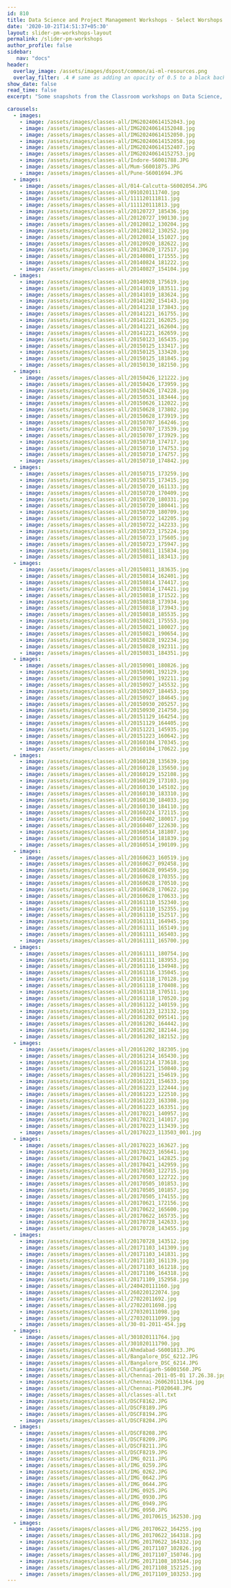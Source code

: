 ```yaml
---
id: 810    
title: Data Science and Project Management Workshops - Select Worshops
date: '2020-10-21T14:51:37+05:30'
layout: slider-pm-workshops-layout
permalink: /slider-pm-workshops
author_profile: false
sidebar:
   nav: "docs"
header:
  overlay_image: /assets/images/dspost/common/ai-ml-resources.png
  overlay_filter: .4 # same as adding an opacity of 0.5 to a black background
show_date: false
read_time: false
excerpt: "Some snapshots from the Classroom workshops on Data Science, GenAI, Project Management, PMP, Agile, PRINCE2, Project Risk Management, Customized Project Management, MSP 4000+ learners, 300+ sessions, 12000+ Hours. Learners across the Glove."

carousels:
  - images: 
    - image: /assets/images/classes-all/IMG20240614152043.jpg
    - image: /assets/images/classes-all/IMG20240614152048.jpg
    - image: /assets/images/classes-all/IMG20240614152050.jpg
    - image: /assets/images/classes-all/IMG20240614152058.jpg
    - image: /assets/images/classes-all/IMG20240614152407.jpg
    - image: /assets/images/classes-all/IMG20240614152753.jpg
    - image: /assets/images/classes-all/Indore-S6001788.JPG
    - image: /assets/images/classes-all/Mum-S6001875.JPG
    - image: /assets/images/classes-all/Pune-S6001694.JPG
  - images: 
    - image: /assets/images/classes-all/014-Calcutta-S6002054.JPG
    - image: /assets/images/classes-all/091020111740.jpg
    - image: /assets/images/classes-all/111120111811.jpg
    - image: /assets/images/classes-all/111120111813.jpg
    - image: /assets/images/classes-all/20120727_185436.jpg
    - image: /assets/images/classes-all/20120727_190130.jpg
    - image: /assets/images/classes-all/20120812_130204.jpg
    - image: /assets/images/classes-all/20120812_130252.jpg
    - image: /assets/images/classes-all/20120814_151027.jpg
    - image: /assets/images/classes-all/20120920_182622.jpg
    - image: /assets/images/classes-all/20130620_172517.jpg
    - image: /assets/images/classes-all/20140801_171555.jpg
    - image: /assets/images/classes-all/20140824_181222.jpg
    - image: /assets/images/classes-all/20140827_154104.jpg
  - images: 
    - image: /assets/images/classes-all/20140928_175619.jpg
    - image: /assets/images/classes-all/20141019_183511.jpg
    - image: /assets/images/classes-all/20141019_183624.jpg
    - image: /assets/images/classes-all/20141202_154143.jpg
    - image: /assets/images/classes-all/20141218_173843.jpg
    - image: /assets/images/classes-all/20141221_161755.jpg
    - image: /assets/images/classes-all/20141221_162025.jpg
    - image: /assets/images/classes-all/20141221_162604.jpg
    - image: /assets/images/classes-all/20141221_162659.jpg
    - image: /assets/images/classes-all/20150123_165435.jpg
    - image: /assets/images/classes-all/20150125_133417.jpg
    - image: /assets/images/classes-all/20150125_133420.jpg
    - image: /assets/images/classes-all/20150125_181845.jpg
    - image: /assets/images/classes-all/20150130_182150.jpg
  - images: 
    - image: /assets/images/classes-all/20150426_121222.jpg
    - image: /assets/images/classes-all/20150426_173959.jpg
    - image: /assets/images/classes-all/20150426_174228.jpg
    - image: /assets/images/classes-all/20150531_183444.jpg
    - image: /assets/images/classes-all/20150626_112022.jpg
    - image: /assets/images/classes-all/20150628_173802.jpg
    - image: /assets/images/classes-all/20150628_173919.jpg
    - image: /assets/images/classes-all/20150707_164246.jpg
    - image: /assets/images/classes-all/20150707_173539.jpg
    - image: /assets/images/classes-all/20150707_173929.jpg
    - image: /assets/images/classes-all/20150710_174717.jpg
    - image: /assets/images/classes-all/20150710_174753.jpg
    - image: /assets/images/classes-all/20150710_174757.jpg
    - image: /assets/images/classes-all/20150710_174842.jpg
  - images: 
    - image: /assets/images/classes-all/20150715_173259.jpg
    - image: /assets/images/classes-all/20150715_173415.jpg
    - image: /assets/images/classes-all/20150720_161133.jpg
    - image: /assets/images/classes-all/20150720_170409.jpg
    - image: /assets/images/classes-all/20150720_180331.jpg
    - image: /assets/images/classes-all/20150720_180441.jpg
    - image: /assets/images/classes-all/20150720_180709.jpg
    - image: /assets/images/classes-all/20150722_142205.jpg
    - image: /assets/images/classes-all/20150722_142233.jpg
    - image: /assets/images/classes-all/20150723_175224.jpg
    - image: /assets/images/classes-all/20150723_175605.jpg
    - image: /assets/images/classes-all/20150723_175947.jpg
    - image: /assets/images/classes-all/20150811_115834.jpg
    - image: /assets/images/classes-all/20150811_183413.jpg
  - images: 
    - image: /assets/images/classes-all/20150811_183635.jpg
    - image: /assets/images/classes-all/20150814_162401.jpg
    - image: /assets/images/classes-all/20150814_174417.jpg
    - image: /assets/images/classes-all/20150814_174421.jpg
    - image: /assets/images/classes-all/20150818_171522.jpg
    - image: /assets/images/classes-all/20150818_173934.jpg
    - image: /assets/images/classes-all/20150818_173943.jpg
    - image: /assets/images/classes-all/20150818_185535.jpg
    - image: /assets/images/classes-all/20150821_175553.jpg
    - image: /assets/images/classes-all/20150821_180027.jpg
    - image: /assets/images/classes-all/20150821_190654.jpg
    - image: /assets/images/classes-all/20150828_192234.jpg
    - image: /assets/images/classes-all/20150828_192311.jpg
    - image: /assets/images/classes-all/20150831_184351.jpg
  - images: 
    - image: /assets/images/classes-all/20150901_180826.jpg
    - image: /assets/images/classes-all/20150901_192129.jpg
    - image: /assets/images/classes-all/20150901_192211.jpg
    - image: /assets/images/classes-all/20150927_145532.jpg
    - image: /assets/images/classes-all/20150927_184453.jpg
    - image: /assets/images/classes-all/20150927_184645.jpg
    - image: /assets/images/classes-all/20150930_205257.jpg
    - image: /assets/images/classes-all/20150930_214750.jpg
    - image: /assets/images/classes-all/20151129_164254.jpg
    - image: /assets/images/classes-all/20151129_164405.jpg
    - image: /assets/images/classes-all/20151221_145935.jpg
    - image: /assets/images/classes-all/20151223_160642.jpg
    - image: /assets/images/classes-all/20160104_170345.jpg
    - image: /assets/images/classes-all/20160104_170622.jpg
  - images: 
    - image: /assets/images/classes-all/20160128_135639.jpg
    - image: /assets/images/classes-all/20160128_135650.jpg
    - image: /assets/images/classes-all/20160129_152108.jpg
    - image: /assets/images/classes-all/20160129_173103.jpg
    - image: /assets/images/classes-all/20160130_145102.jpg
    - image: /assets/images/classes-all/20160130_183310.jpg
    - image: /assets/images/classes-all/20160130_184033.jpg
    - image: /assets/images/classes-all/20160130_184110.jpg
    - image: /assets/images/classes-all/20160224_172115.jpg
    - image: /assets/images/classes-all/20160402_180017.jpg
    - image: /assets/images/classes-all/20160407_122630.jpg
    - image: /assets/images/classes-all/20160514_181807.jpg
    - image: /assets/images/classes-all/20160514_181839.jpg
    - image: /assets/images/classes-all/20160514_190109.jpg
  - images: 
    - image: /assets/images/classes-all/20160623_160519.jpg
    - image: /assets/images/classes-all/20160627_092458.jpg
    - image: /assets/images/classes-all/20160628_095459.jpg
    - image: /assets/images/classes-all/20160628_170355.jpg
    - image: /assets/images/classes-all/20160628_170510.jpg
    - image: /assets/images/classes-all/20160628_170622.jpg
    - image: /assets/images/classes-all/20160628_170633.jpg
    - image: /assets/images/classes-all/20161110_152340.jpg
    - image: /assets/images/classes-all/20161110_152355.jpg
    - image: /assets/images/classes-all/20161110_152517.jpg
    - image: /assets/images/classes-all/20161111_164945.jpg
    - image: /assets/images/classes-all/20161111_165149.jpg
    - image: /assets/images/classes-all/20161111_165403.jpg
    - image: /assets/images/classes-all/20161111_165700.jpg
  - images: 
    - image: /assets/images/classes-all/20161111_180754.jpg
    - image: /assets/images/classes-all/20161111_183953.jpg
    - image: /assets/images/classes-all/20161116_134948.jpg
    - image: /assets/images/classes-all/20161116_135045.jpg
    - image: /assets/images/classes-all/20161118_170128.jpg
    - image: /assets/images/classes-all/20161118_170408.jpg
    - image: /assets/images/classes-all/20161118_170511.jpg
    - image: /assets/images/classes-all/20161118_170520.jpg
    - image: /assets/images/classes-all/20161122_140159.jpg
    - image: /assets/images/classes-all/20161123_123132.jpg
    - image: /assets/images/classes-all/20161202_095141.jpg
    - image: /assets/images/classes-all/20161202_164442.jpg
    - image: /assets/images/classes-all/20161202_182144.jpg
    - image: /assets/images/classes-all/20161202_182152.jpg
  - images: 
    - image: /assets/images/classes-all/20161202_182305.jpg
    - image: /assets/images/classes-all/20161214_165430.jpg
    - image: /assets/images/classes-all/20161214_173618.jpg
    - image: /assets/images/classes-all/20161221_150840.jpg
    - image: /assets/images/classes-all/20161221_154619.jpg
    - image: /assets/images/classes-all/20161221_154633.jpg
    - image: /assets/images/classes-all/20161223_122444.jpg
    - image: /assets/images/classes-all/20161223_122510.jpg
    - image: /assets/images/classes-all/20161223_163308.jpg
    - image: /assets/images/classes-all/20161223_163351.jpg
    - image: /assets/images/classes-all/20170221_140957.jpg
    - image: /assets/images/classes-all/20170221_141017.jpg
    - image: /assets/images/classes-all/20170223_113439.jpg
    - image: /assets/images/classes-all/20170223_113503_001.jpg
  - images: 
    - image: /assets/images/classes-all/20170223_163627.jpg
    - image: /assets/images/classes-all/20170223_165641.jpg
    - image: /assets/images/classes-all/20170421_142825.jpg
    - image: /assets/images/classes-all/20170421_142959.jpg
    - image: /assets/images/classes-all/20170503_122715.jpg
    - image: /assets/images/classes-all/20170503_122722.jpg
    - image: /assets/images/classes-all/20170505_101853.jpg
    - image: /assets/images/classes-all/20170505_101857.jpg
    - image: /assets/images/classes-all/20170505_174155.jpg
    - image: /assets/images/classes-all/20170621_172156.jpg
    - image: /assets/images/classes-all/20170622_165600.jpg
    - image: /assets/images/classes-all/20170622_165735.jpg
    - image: /assets/images/classes-all/20170728_142633.jpg
    - image: /assets/images/classes-all/20170728_143455.jpg
  - images: 
    - image: /assets/images/classes-all/20170728_143512.jpg
    - image: /assets/images/classes-all/20171103_141309.jpg
    - image: /assets/images/classes-all/20171103_141831.jpg
    - image: /assets/images/classes-all/20171103_161139.jpg
    - image: /assets/images/classes-all/20171103_161218.jpg
    - image: /assets/images/classes-all/20171106_164318.jpg
    - image: /assets/images/classes-all/20171109_152958.jpg
    - image: /assets/images/classes-all/240420111160.jpg
    - image: /assets/images/classes-all/260220122074.jpg
    - image: /assets/images/classes-all/27022011692.jpg
    - image: /assets/images/classes-all/27022011698.jpg
    - image: /assets/images/classes-all/270320111098.jpg
    - image: /assets/images/classes-all/270320111099.jpg
    - image: /assets/images/classes-all/30-01-2011-454.jpg
  - images: 
    - image: /assets/images/classes-all/301020111764.jpg
    - image: /assets/images/classes-all/301020111790.jpg
    - image: /assets/images/classes-all/Ahmdabad-S6001813.JPG
    - image: /assets/images/classes-all/Bangalore_DSC_6212.JPG
    - image: /assets/images/classes-all/Bangalore_DSC_6214.JPG
    - image: /assets/images/classes-all/Chandigarh-S6001560.JPG
    - image: /assets/images/classes-all/Chennai-2011-05-01 17.26.38.jpg
    - image: /assets/images/classes-all/Chennai-260620111364.jpg
    - image: /assets/images/classes-all/Chennai-P1020648.JPG
    - image: /assets/images/classes-all/classes-all.txt
    - image: /assets/images/classes-all/DSCF8162.JPG
    - image: /assets/images/classes-all/DSCF8189.JPG
    - image: /assets/images/classes-all/DSCF8194.JPG
    - image: /assets/images/classes-all/DSCF8204.JPG
  - images: 
    - image: /assets/images/classes-all/DSCF8208.JPG
    - image: /assets/images/classes-all/DSCF8209.JPG
    - image: /assets/images/classes-all/DSCF8211.JPG
    - image: /assets/images/classes-all/DSCF8219.JPG
    - image: /assets/images/classes-all/IMG_0211.JPG
    - image: /assets/images/classes-all/IMG_0259.JPG
    - image: /assets/images/classes-all/IMG_0262.JPG
    - image: /assets/images/classes-all/IMG_0642.JPG
    - image: /assets/images/classes-all/IMG_0644.JPG
    - image: /assets/images/classes-all/IMG_0925.JPG
    - image: /assets/images/classes-all/IMG_0930.JPG
    - image: /assets/images/classes-all/IMG_0949.JPG
    - image: /assets/images/classes-all/IMG_0950.JPG
    - image: /assets/images/classes-all/IMG_20170615_162530.jpg
  - images: 
    - image: /assets/images/classes-all/IMG_20170622_164255.jpg
    - image: /assets/images/classes-all/IMG_20170622_164318.jpg
    - image: /assets/images/classes-all/IMG_20170622_164332.jpg
    - image: /assets/images/classes-all/IMG_20171107_102826.jpg
    - image: /assets/images/classes-all/IMG_20171107_150746.jpg
    - image: /assets/images/classes-all/IMG_20171108_103544.jpg
    - image: /assets/images/classes-all/IMG_20171108_152125.jpg
    - image: /assets/images/classes-all/IMG_20171109_103253.jpg
---     
```


